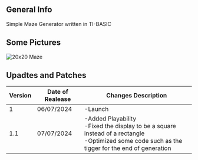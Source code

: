 ## General Info
Simple Maze Generator written in TI-BASIC

## Some Pictures
![20x20 Maze](https://github.com/Ze-Rato/Maze-TI-BASIC/assets/132148561/58544ee1-38f5-47e5-97e9-10c70e189ce2)


## Upadtes and Patches

|    Version    | Date of Realease | Changes Description |
| ------------- | ------------------- | -------- |
| 1  | 06/07/2024 | -Launch  |
| 1.1  | 07/07/2024 | -Added Playability<br> -Fixed the display to be a square instead of a rectangle<br> -Optimized some code such as the tigger for the end of generation |


